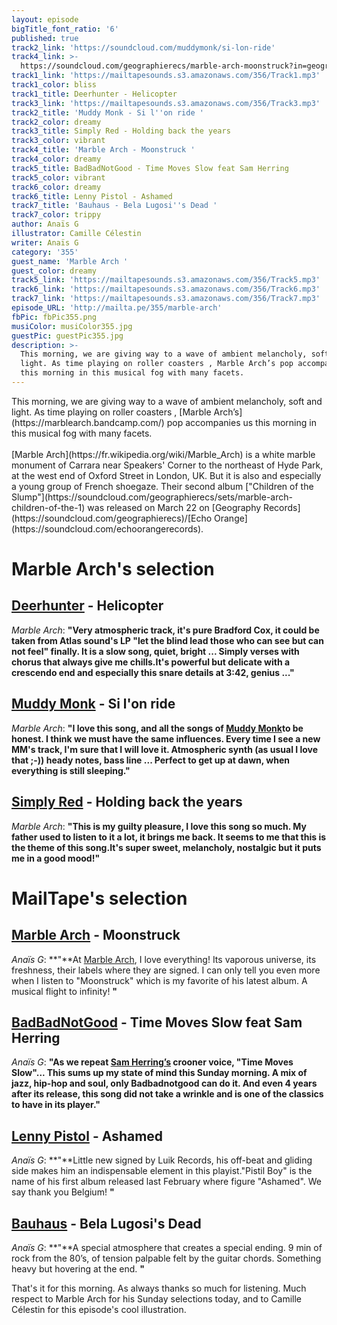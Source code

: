 ```yaml
---
layout: episode
bigTitle_font_ratio: '6'
published: true
track2_link: 'https://soundcloud.com/muddymonk/si-lon-ride'
track4_link: >-
  https://soundcloud.com/geographierecs/marble-arch-moonstruck?in=geographierecs/sets/marble-arch-children-of-the-1
track1_link: 'https://mailtapesounds.s3.amazonaws.com/356/Track1.mp3'
track1_color: bliss
track1_title: Deerhunter - Helicopter
track3_link: 'https://mailtapesounds.s3.amazonaws.com/356/Track3.mp3'
track2_title: 'Muddy Monk - Si l''on ride '
track2_color: dreamy
track3_title: Simply Red - Holding back the years
track3_color: vibrant
track4_title: 'Marble Arch - Moonstruck '
track4_color: dreamy
track5_title: BadBadNotGood - Time Moves Slow feat Sam Herring
track5_color: vibrant
track6_color: dreamy
track6_title: Lenny Pistol - Ashamed
track7_title: 'Bauhaus - Bela Lugosi''s Dead '
track7_color: trippy
author: Anaïs G
illustrator: Camille Célestin
writer: Anaïs G
category: '355'
guest_name: 'Marble Arch '
guest_color: dreamy
track5_link: 'https://mailtapesounds.s3.amazonaws.com/356/Track5.mp3'
track6_link: 'https://mailtapesounds.s3.amazonaws.com/356/Track6.mp3'
track7_link: 'https://mailtapesounds.s3.amazonaws.com/356/Track7.mp3'
episode_URL: 'http://mailta.pe/355/marble-arch'
fbPic: fbPic355.png
musiColor: musiColor355.jpg
guestPic: guestPic355.jpg
description: >-
  This morning, we are giving way to a wave of ambient melancholy, soft and
  light. As time playing on roller coasters , Marble Arch’s pop accompanies us
  this morning in this musical fog with many facets.
---
```


<p id="introduction"> This morning, we are giving way to a wave of ambient melancholy, soft and light. As time playing on roller coasters , [Marble Arch’s](https://marblearch.bandcamp.com/) pop accompanies us this morning in this musical fog with many facets.
<br><br>
[Marble Arch](https://fr.wikipedia.org/wiki/Marble_Arch) is a white marble monument of Carrara near Speakers' Corner to the northeast of Hyde Park, at the west end of Oxford Street in London, UK. But it is also and especially a young group of French shoegaze. Their second album ["Children of the Slump"](https://soundcloud.com/geographierecs/sets/marble-arch-children-of-the-1) was released on March 22 on [Geography Records](https://soundcloud.com/geographierecs)/[Echo Orange](https://soundcloud.com/echoorangerecords). 
</p>


# Marble Arch's selection

## [Deerhunter](https://soundcloud.com/deerhunterofficial) - Helicopter
_Marble Arch_: **"**Very atmospheric track, it's pure Bradford Cox, it could be taken from Atlas sound's LP "let the blind lead those who can see but can not feel" finally.
It is a slow song, quiet, bright ... Simply verses with chorus that always give me chills.It's powerful but delicate with a crescendo end and especially this snare details at 3:42, genius ...**"**

## [Muddy Monk](https://soundcloud.com/muddymonk) - Si l'on ride
_Marble Arch_: **"**I love this song, and all the songs of [Muddy Monk](https://muddy-monk.bandcamp.com/)to be honest.
I think we must have the same influences. Every time I see a new MM's track, I'm sure that I will love it. Atmospheric synth (as usual I love that ;-)) heady notes, bass line ... Perfect to get up at dawn, when everything is still sleeping.**"**

## [Simply Red](http://www.simplyred.com/) - Holding back the years
_Marble Arch_: **"**This is my guilty pleasure, I love this song so much. My father used to listen to it a lot, it brings me back. It seems to me that this is the theme of this song.It's super sweet, melancholy, nostalgic but it puts me in a good mood!**"**


# MailTape's selection

## [Marble Arch](https://www.facebook.com/marblearchmusic/) - Moonstruck 
_Anaïs G_: **"**At [Marble Arch](https://soundcloud.com/marblearchband), I love everything! Its vaporous universe, its freshness, their labels where they are signed. I can only tell you even more when I listen to "Moonstruck" which is my favorite of his latest album. A musical flight to infinity! **"**

## [BadBadNotGood](http://badbadnotgood.com/) - Time Moves Slow feat Sam Herring
_Anaïs G_: **"**As we repeat [Sam Herring’s](https://fr.wikipedia.org/wiki/Samuel_T._Herring) crooner voice, "Time Moves Slow"... This sums up my state of mind this Sunday morning. A mix of jazz, hip-hop and soul, only Badbadnotgood can do it. And even 4 years after its release, this song did not take a wrinkle and is one of the classics to have in its player.**"**

## [Lenny Pistol](https://www.facebook.com/LennyPistol/) - Ashamed
_Anaïs G_: **"**Little new signed by Luik Records, his off-beat and gliding side makes him an indispensable element in this playist."Pistil Boy" is the name of his first album released last February where figure "Ashamed". We say thank you Belgium! **"**

## [Bauhaus](https://fr.wikipedia.org/wiki/Bauhaus) - Bela Lugosi's Dead 
_Anaïs G_: **"**A special atmosphere that creates a special ending. 9 min of rock from the 80’s, of tension palpable felt by the guitar chords. Something heavy but hovering at the end. **"**


<p id="outroduction">That's it for this morning. As always thanks so much for listening. Much respect to Marble Arch for his Sunday selections today, and to Camille Célestin for this episode's cool illustration.</p>
